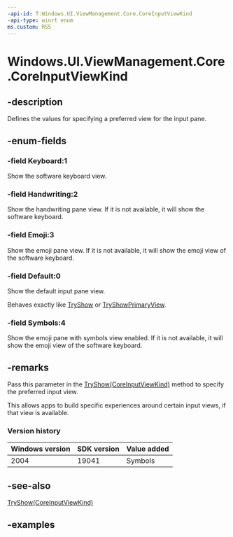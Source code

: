 ```yaml
---
-api-id: T:Windows.UI.ViewManagement.Core.CoreInputViewKind
-api-type: winrt enum
ms.custom: RS5
---
```


<!-- Enumeration syntax.
public enum CoreInputViewKind : int 
-->

# Windows.UI.ViewManagement.Core.CoreInputViewKind

## -description

Defines the values for specifying a preferred view for the input pane.

## -enum-fields

### -field Keyboard:1

Show the software keyboard view.

### -field Handwriting:2

Show the handwriting pane view. If it is not available, it will show the software keyboard.

### -field Emoji:3

Show the emoji pane view. If it is not available, it will show the emoji view of the software keyboard.

### -field Default:0

Show the default input pane view.

Behaves exactly like [TryShow](coreinputview_tryshow_1077566544.md) or [TryShowPrimaryView](coreinputview_tryshowprimaryview_1925215151.md).

### -field Symbols:4

Show the emoji pane with symbols view enabled. If it is not available, it will show the emoji view of the software keyboard.

## -remarks

Pass this parameter in the [TryShow(CoreInputViewKind)](coreinputview_tryshow_154132369.md) method to specify the preferred input view.

This allows apps to build specific experiences around certain input views, if that view is available.

### Version history

| Windows version | SDK version | Value added |
| -- | -- | -- |
| 2004 | 19041 | Symbols |

## -see-also

[TryShow(CoreInputViewKind)](coreinputview_tryshow_154132369.md)

## -examples
